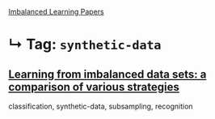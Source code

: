 [Imbalanced Learning Papers](../README.md)
# ↳ Tag: `synthetic-data`

## [Learning from imbalanced data sets: a comparison of various strategies](japkowicz2000learning.md)

classification, synthetic-data, subsampling, recognition